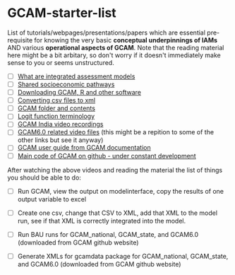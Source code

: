 # GCAM-starter-list

List of tutorials/webpages/presentations/papers which are essential pre-requisite for knowing the very basic **conceptual underpinnings of IAMs** AND various **operational aspects of GCAM**. Note that the reading material here might be a bit arbitary, so don't worry if it doesn't immediately make sense to you or seems unstructured.

- [ ] [What are integrated assessment models](https://www.carbonbrief.org/qa-how-integrated-assessment-models-are-used-to-study-climate-change/)
- [ ] [Shared socioeconomic pathways](https://www.carbonbrief.org/explainer-how-shared-socioeconomic-pathways-explore-future-climate-change/)
- [ ] [Downloading GCAM, R and other software](https://docs.google.com/document/d/1LTMHa8tlqRAQqERDWx1XwC-ttRj92qU1/edit#heading=h.3uj7qztxm7a3)
- [ ] [Converting csv files to xml](https://docs.google.com/document/d/1utQ3Ru_Byy1QItdeHJvBk8YZdDViFz16/edit)
- [ ] [GCAM folder and contents](https://docs.google.com/document/d/1ORdTJFGlGV_-lvwsSGaXjKoxIwuGEGSM/edit)
- [ ] [Logit function terminology](https://docs.google.com/document/d/1KfWoKRduAt3iZVGaAdAm9ejoBVpHpYKW/edit)
- [ ] [GCAM India video recordings](https://drive.google.com/drive/folders/1WcZxnQgv-mw9-l2x7StJVZUFw-rg_JBU)
- [ ] [GCAM6.0 related video files](https://gcims.pnnl.gov/community) (this might be a repition to some of the other links but see it anyway)
- [ ] [GCAM user guide from GCAM documentation](http://jgcri.github.io/gcam-doc/user-guide.html)
- [ ] [Main code of GCAM on github - under constant development](https://github.com/JGCRI/gcam-core)

After watching the above videos and reading the material the list of things you should be able to do:
- [ ] Run GCAM, view the output on modelinterface, copy the results of one output variable to excel
- [ ] Create one csv, change that CSV to XML, add that XML to the model run, see if that XML is correctly integrated into the model.
- [ ] Run BAU runs for GCAM_national, GCAM_state, and GCAM6.0 (downloaded from GCAM github website)
- [ ] Generate XMLs for gcamdata package for GCAM_national, GCAM_state, and GCAM6.0 (downloaded from GCAM github website)
 

